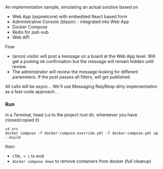 An implementation sample, simulating an actual solution based on

* Web App (aspnetcore) with embedded React based form
* Administrative Console (blazor) - integrated into Web App
* Docker Compose
* Redis for pub-sub
* Web API

Flow

* (anon) visitor will post a message on a board at the Web App level. Will get a posting ok confirmation but the message will remain hidden until review.
* The administrator will review the message looking for different parameters. If the post passes all filters, will get published.

All calls will be async...
We'll use Messaging Req/Resp dirty implementation as a fast-code approach..

### Run
in a Terminal, head (`cd` to the project root dir, whereever you have cloned/copied it)
```
cd src
docker compose -f docker-compose.override.yml -f docker-compose.yml up --build
```
then:
* `CTRL + c` to end
* `docker compose down` to remove containers from docker (full cleanup)